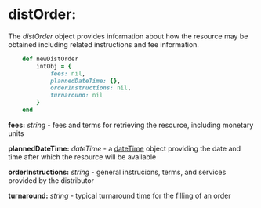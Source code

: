 # distOrder:

The *distOrder* object provides information about how the resource may be obtained including related instructions and fee information.

````ruby
    def newDistOrder
        intObj = {
            fees: nil,
            plannedDateTime: {},
            orderInstructions: nil,
            turnaround: nil
        }
    end
````

__fees:__ *string* - fees and terms for retrieving the resource, including monetary units

__plannedDateTime:__ *dateTime* - a [dateTime](../mdtranslator/dateTime.md) object providing the date and time after which the resource will be available

__orderInstructions:__ *string* - general instrucions, terms, and services provided by the distributor

__turnaround:__ *string* - typical turnaround time for the filling of an order
